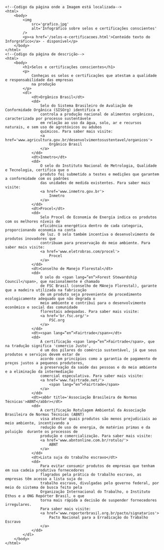 <Code language='html'>
&lt;!--Codigo da página onde a Imagem está localizada--&gt;
&lt;html&gt;
    &lt;body&gt;
        &lt;img
            src='grafico.jpg'
            alt='Infográfico sobre selos e certificações conscientes'
        /&gt;
        &lt;p&gt;&lt;a href='/selos-e-certificacoes.html'&gt;Conteúdo texto do Inforgráfico&lt;/a&gt; - disponível&lt;/p&gt;
    &lt;/body&gt;
&lt;/html&gt;
&lt;!--Codigo da página de descrição--&gt;
&lt;html&gt;
    &lt;body&gt;
        &lt;h1&gt;Selos e certificações conscientes&lt;/h1&gt;
        &lt;p&gt;
            Conheças os selos e certificações que atestam a qualidade e responsabilidade das empresas
            na produção
        &lt;/p&gt;
        &lt;dl&gt;
            &lt;dt&gt;Orgânico Brasil&lt;/dt&gt;
            &lt;dd&gt;
                Selo do Sistema Brasileiro de Avaliação de Conformidade Orgânica (SISOrg) identifica e
                controla a produção nacional de alimentos orgânicos, caracterizada por processo sustentávele
                em relação ao uso da água, solo, ar e recursos naturais, e sem uso de agrotóxicos ou adubos
                químicos. Para saber mais visite:
                &lt;a href='www.agricultura.gov.br/desenvolvimentosustentavel/organicos'&gt;
                    Orgânico Brasil
                &lt;/a&gt;
            &lt;/dd&gt;
            &lt;dt&gt;Inmetro&lt;/dt&gt;
            &lt;dd&gt;
                O selo do Instituto Nacional de Metrologia, Qualidade e Tecnologia, certifica que o
                produto foi submetido a testes e medições que garantem a conformidade com os padrões
                das unidades de medida existentes. Para saber mais visite:
                &lt;a href='www.inmetro.gov.br'&gt;
                    Inmetro
                &lt;/a&gt;
            &lt;/dd&gt;
            &lt;dt&gt;Procel&lt;/dt&gt;
            &lt;dd&gt;
                Selo Procel de Economia de Energia indica os produtos com os melhores níveis de
                eficiência energética dentro de cada categoria, proporcionando economia na conta
                de luz. O selo também incentiva o desenvolvimento de produtos inovadores que
                contribuam para preservação do meio ambiente. Para saber mais visite:
                &lt;a href='www.eletrobras.com/procel'&gt;
                    Procel
                &lt;/a&gt;
            &lt;/dd&gt;
            &lt;dt&gt;Conselho de Manejo Florestal&lt;/dt&gt;
            &lt;dd&gt;
                O selo do &lt;span lang=”en”&gt;Forest Stewardship Council&lt;/span&gt;, que nacionalmente é chamado
                de FSC Brasil (conselho de MAnejo Florestal), garante que a madeira utilizada na fabricação
                de um produto seja proveniente de procedimento ecologicamente adequado que não degrada o
                meio ambiente e contribui para o desenvolvimento econômico e social das comunidade
                florestais adequadas. Para saber mais visite:
                &lt;a href='br.fsc.org/'&gt;
                    FSC.org
                &lt;/a&gt;
            &lt;/dd&gt;
            &lt;dt&gt;&lt;span lang=”en”&gt;Fairtrade&lt;/span&gt;&lt;/dt&gt;
            &lt;dd&gt;
                A certificação &lt;span lang=”en”&gt;Fairtrade&lt;/span&gt;, que na tradução significa 'comercio Justo',
                é um dos pilares do comércio sustentável, já que seus produtos e serviços devem estar de
                acordo com princípios como a garantia de pagamento de preços justos a pequenos produtores,
                a preservação da saúde das pessoas e do meio ambiente e a eliminação da intermediação
                comercial especulativa. Para saber mais visite:
                &lt;a href='www.fairtrade.net/'&gt;
                    &lt;span lang=”en”&gt;Fairtrade&lt;/span&gt;
                &lt;/a&gt;
            &lt;/dd&gt;
            &lt;dt&gt;&lt;abbr title='Associação Brasileira de Normas Técnicas'&gt;ABNT&lt;/abbr&gt;&lt;/dt&gt;
            &lt;dd&gt;
                A certificação Rotulagem Ambiental da Associação Brasileira de Normas Técnicas (ABNT)
                visa atestar quais produtos são menos prejudiciais ao meio ambiente, incentivando a
                redução de uso de energia, de matérias primas e da poluição  durante os processos de
                produção e comercialização. Para saber mais visite:
                &lt;a href='www.abntonline.com.br/rotulo/'&gt;
                    ABNT
                &lt;/a&gt;
            &lt;/dd&gt;
            &lt;dt&gt;Lista suja do trabalho escravo&lt;/dt&gt;
            &lt;dd&gt;
                Para evitar consumir produtos de empresas que tenham em sua cadeia produtiva fornecedores
                flagrados pela prática do trabalho escravo, as empresas tẽm acesso a lista suja do
                trabalho escravo, divulgadas pelo governo federal, por meio do sistema de busca feito pela
                Organização Internacional do Trabalho, o Instituto Ethos e a ONG Repórter Brasil, o que
                torna mais rápida a decisão de suspender fornecedores irregulares.
                Para saber mais visite:
                &lt;a href='www.reporterbrasil.org.br/pacto/signatarios'&gt;
                    Pacto Nacional para a Erradicação do Trabalho Escravo
                &lt;/a&gt;
            &lt;/dd&gt;
        &lt;/dl&gt;
    &lt;/body&gt;
&lt;/html&gt;
</Code>